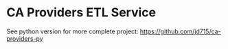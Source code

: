 # CA Providers ETL Service

See python version for more complete project:  https://github.com/jd715/ca-providers-py

